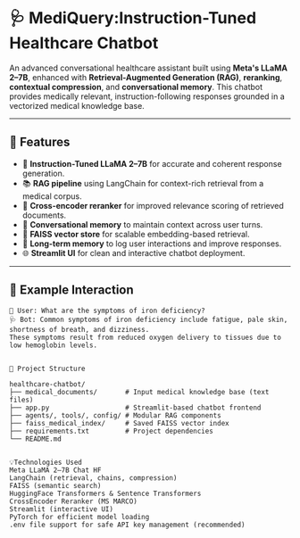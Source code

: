 # 🩺 MediQuery:Instruction-Tuned Healthcare Chatbot

An advanced conversational healthcare assistant built using **Meta's LLaMA 2–7B**, enhanced with **Retrieval-Augmented Generation (RAG)**, **reranking**, **contextual compression**, and **conversational memory**. This chatbot provides medically relevant, instruction-following responses grounded in a vectorized medical knowledge base.

---

## 🚀 Features

- 🧠 **Instruction-Tuned LLaMA 2–7B** for accurate and coherent response generation.
- 📚 **RAG pipeline** using LangChain for context-rich retrieval from a medical corpus.
- 📌 **Cross-encoder reranker** for improved relevance scoring of retrieved documents.
- 🧾 **Conversational memory** to maintain context across user turns.
- 💾 **FAISS vector store** for scalable embedding-based retrieval.
- 🧩 **Long-term memory** to log user interactions and improve responses.
- 🌐 **Streamlit UI** for clean and interactive chatbot deployment.

---

## 🧪 Example Interaction

```plaintext
👤 User: What are the symptoms of iron deficiency?
🩺 Bot: Common symptoms of iron deficiency include fatigue, pale skin, shortness of breath, and dizziness.
These symptoms result from reduced oxygen delivery to tissues due to low hemoglobin levels.


📁 Project Structure

healthcare-chatbot/
├── medical_documents/       # Input medical knowledge base (text files)
├── app.py                   # Streamlit-based chatbot frontend
├── agents/, tools/, config/ # Modular RAG components
├── faiss_medical_index/     # Saved FAISS vector index
├── requirements.txt         # Project dependencies
└── README.md


💡Technologies Used
Meta LLaMA 2–7B Chat HF
LangChain (retrieval, chains, compression)
FAISS (semantic search)
HuggingFace Transformers & Sentence Transformers
CrossEncoder Reranker (MS MARCO)
Streamlit (interactive UI)
PyTorch for efficient model loading
.env file support for safe API key management (recommended)


